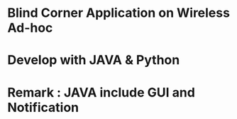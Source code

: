 # Blind Corner Application on Wireless Ad-hoc
# Develop with JAVA & Python
# Remark : JAVA include GUI and Notification

